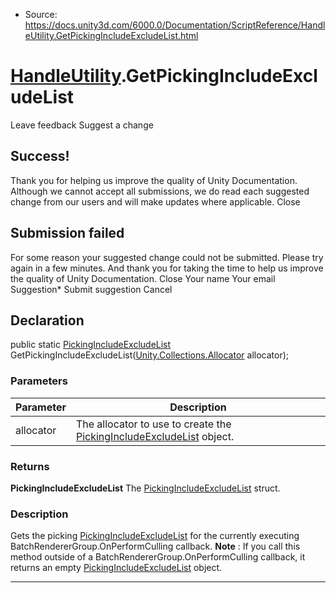 * Source: https://docs.unity3d.com/6000.0/Documentation/ScriptReference/HandleUtility.GetPickingIncludeExcludeList.html

#  [HandleUtility](https://docs.unity3d.com/6000.0/Documentation/ScriptReference/HandleUtility.html).GetPickingIncludeExcludeList
Leave feedback
Suggest a change
## Success!
Thank you for helping us improve the quality of Unity Documentation. Although we cannot accept all submissions, we do read each suggested change from our users and will make updates where applicable.
Close
## Submission failed
For some reason your suggested change could not be submitted. Please <a>try again</a> in a few minutes. And thank you for taking the time to help us improve the quality of Unity Documentation.
Close
Your name Your email Suggestion* Submit suggestion
Cancel
## Declaration
public static [PickingIncludeExcludeList](https://docs.unity3d.com/6000.0/Documentation/ScriptReference/PickingIncludeExcludeList.html) GetPickingIncludeExcludeList([Unity.Collections.Allocator](https://docs.unity3d.com/6000.0/Documentation/ScriptReference/Unity.Collections.Allocator.html) allocator); 
### Parameters
Parameter | Description  
---|---  
allocator | The allocator to use to create the [PickingIncludeExcludeList](https://docs.unity3d.com/6000.0/Documentation/ScriptReference/PickingIncludeExcludeList.html) object.  
### Returns
**PickingIncludeExcludeList** The [PickingIncludeExcludeList](https://docs.unity3d.com/6000.0/Documentation/ScriptReference/PickingIncludeExcludeList.html) struct. 
### Description
Gets the picking [PickingIncludeExcludeList](https://docs.unity3d.com/6000.0/Documentation/ScriptReference/PickingIncludeExcludeList.html) for the currently executing BatchRendererGroup.OnPerformCulling callback.
**Note** : If you call this method outside of a BatchRendererGroup.OnPerformCulling callback, it returns an empty [PickingIncludeExcludeList](https://docs.unity3d.com/6000.0/Documentation/ScriptReference/PickingIncludeExcludeList.html) object.
* * *
